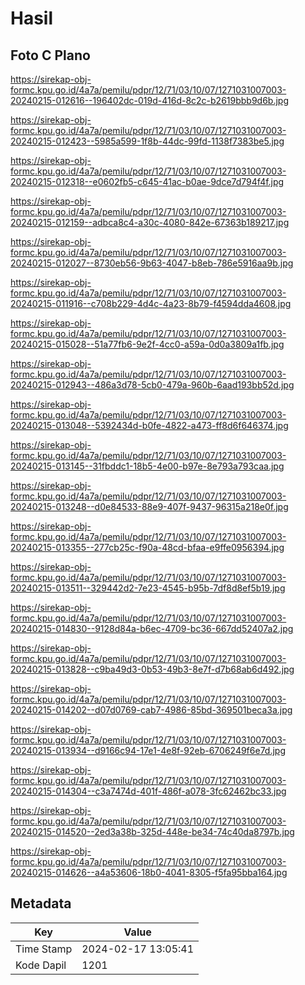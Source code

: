 # Hasil

## Foto C Plano

https://sirekap-obj-formc.kpu.go.id/4a7a/pemilu/pdpr/12/71/03/10/07/1271031007003-20240215-012616--196402dc-019d-416d-8c2c-b2619bbb9d6b.jpg

https://sirekap-obj-formc.kpu.go.id/4a7a/pemilu/pdpr/12/71/03/10/07/1271031007003-20240215-012423--5985a599-1f8b-44dc-99fd-1138f7383be5.jpg

https://sirekap-obj-formc.kpu.go.id/4a7a/pemilu/pdpr/12/71/03/10/07/1271031007003-20240215-012318--e0602fb5-c645-41ac-b0ae-9dce7d794f4f.jpg

https://sirekap-obj-formc.kpu.go.id/4a7a/pemilu/pdpr/12/71/03/10/07/1271031007003-20240215-012159--adbca8c4-a30c-4080-842e-67363b189217.jpg

https://sirekap-obj-formc.kpu.go.id/4a7a/pemilu/pdpr/12/71/03/10/07/1271031007003-20240215-012027--8730eb56-9b63-4047-b8eb-786e5916aa9b.jpg

https://sirekap-obj-formc.kpu.go.id/4a7a/pemilu/pdpr/12/71/03/10/07/1271031007003-20240215-011916--c708b229-4d4c-4a23-8b79-f4594dda4608.jpg

https://sirekap-obj-formc.kpu.go.id/4a7a/pemilu/pdpr/12/71/03/10/07/1271031007003-20240215-015028--51a77fb6-9e2f-4cc0-a59a-0d0a3809a1fb.jpg

https://sirekap-obj-formc.kpu.go.id/4a7a/pemilu/pdpr/12/71/03/10/07/1271031007003-20240215-012943--486a3d78-5cb0-479a-960b-6aad193bb52d.jpg

https://sirekap-obj-formc.kpu.go.id/4a7a/pemilu/pdpr/12/71/03/10/07/1271031007003-20240215-013048--5392434d-b0fe-4822-a473-ff8d6f646374.jpg

https://sirekap-obj-formc.kpu.go.id/4a7a/pemilu/pdpr/12/71/03/10/07/1271031007003-20240215-013145--31fbddc1-18b5-4e00-b97e-8e793a793caa.jpg

https://sirekap-obj-formc.kpu.go.id/4a7a/pemilu/pdpr/12/71/03/10/07/1271031007003-20240215-013248--d0e84533-88e9-407f-9437-96315a218e0f.jpg

https://sirekap-obj-formc.kpu.go.id/4a7a/pemilu/pdpr/12/71/03/10/07/1271031007003-20240215-013355--277cb25c-f90a-48cd-bfaa-e9ffe0956394.jpg

https://sirekap-obj-formc.kpu.go.id/4a7a/pemilu/pdpr/12/71/03/10/07/1271031007003-20240215-013511--329442d2-7e23-4545-b95b-7df8d8ef5b19.jpg

https://sirekap-obj-formc.kpu.go.id/4a7a/pemilu/pdpr/12/71/03/10/07/1271031007003-20240215-014830--9128d84a-b6ec-4709-bc36-667dd52407a2.jpg

https://sirekap-obj-formc.kpu.go.id/4a7a/pemilu/pdpr/12/71/03/10/07/1271031007003-20240215-013828--c9ba49d3-0b53-49b3-8e7f-d7b68ab6d492.jpg

https://sirekap-obj-formc.kpu.go.id/4a7a/pemilu/pdpr/12/71/03/10/07/1271031007003-20240215-014202--d07d0769-cab7-4986-85bd-369501beca3a.jpg

https://sirekap-obj-formc.kpu.go.id/4a7a/pemilu/pdpr/12/71/03/10/07/1271031007003-20240215-013934--d9166c94-17e1-4e8f-92eb-6706249f6e7d.jpg

https://sirekap-obj-formc.kpu.go.id/4a7a/pemilu/pdpr/12/71/03/10/07/1271031007003-20240215-014304--c3a7474d-401f-486f-a078-3fc62462bc33.jpg

https://sirekap-obj-formc.kpu.go.id/4a7a/pemilu/pdpr/12/71/03/10/07/1271031007003-20240215-014520--2ed3a38b-325d-448e-be34-74c40da8797b.jpg

https://sirekap-obj-formc.kpu.go.id/4a7a/pemilu/pdpr/12/71/03/10/07/1271031007003-20240215-014626--a4a53606-18b0-4041-8305-f5fa95bba164.jpg


## Metadata

| Key        | Value               |
| ---------- | ------------------- |
| Time Stamp | 2024-02-17 13:05:41 |
| Kode Dapil | 1201                |



